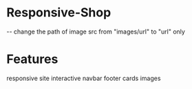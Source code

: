 # Responsive-Shop
-- change the path of image src from "images/url" to "url" only
# Features
responsive site
interactive
navbar
footer
cards
images








